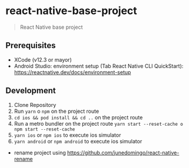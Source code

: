 # react-native-base-project

> React Native base project

## Prerequisites

* XCode (v12.3 or mayor)
* Android Studio: environment setup (Tab React Native CLI QuickStart): https://reactnative.dev/docs/environment-setup

## Development
1. Clone Repository
2. Run `yarn` o `npm` on the project route
3. `cd ios && pod install && cd ..` on the project route
4. Run a metro bundler on the project route `yarn start --reset-cache o npm start --reset-cache`
5. `yarn ios` or `npm ios` to execute ios simulator 
6. `yarn android` or `npm android` to execute ios simulator 

* rename project using https://github.com/junedomingo/react-native-rename
